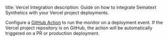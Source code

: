 title: Vercel Integration
description: Guide on how to integrate Sematext Synthetics with your Vercel project deployments.

Configure a [GitHub Action](/docs/synthetics/ci-cd/github-actions) to run the monitor on a deployment event. If the Vercel project repository is on GitHub, the action will be automatically triggered on a PR or production deployment.